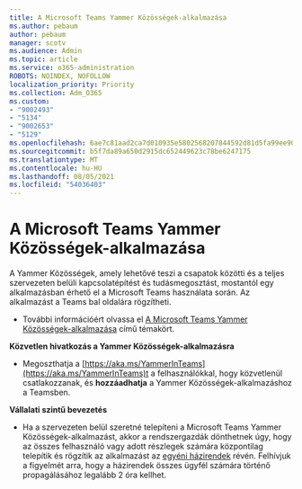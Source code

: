 ```yaml
---
title: A Microsoft Teams Yammer Közösségek-alkalmazása
ms.author: pebaum
author: pebaum
manager: scotv
ms.audience: Admin
ms.topic: article
ms.service: o365-administration
ROBOTS: NOINDEX, NOFOLLOW
localization_priority: Priority
ms.collection: Adm_O365
ms.custom:
- "9002493"
- "5134"
- "9002653"
- "5129"
ms.openlocfilehash: 6ae7c81aad2ca7d010935e5802568207844592d81d5fa99ee90804167ea8e4f3
ms.sourcegitcommit: b5f7da89a650d2915dc652449623c78be6247175
ms.translationtype: MT
ms.contentlocale: hu-HU
ms.lasthandoff: 08/05/2021
ms.locfileid: "54036403"
---
```

# <a name="yammer-communities-app-for-microsoft-teams"></a>A Microsoft Teams Yammer Közösségek-alkalmazása

A Yammer Közösségek, amely lehetővé teszi a csapatok közötti és a teljes szervezeten belüli kapcsolatépítést és tudásmegosztást, mostantól egy alkalmazásban érhető el a Microsoft Teams használata során. Az alkalmazást a Teams bal oldalára rögzítheti. 

- További információért olvassa el [A Microsoft Teams Yammer Közösségek-alkalmazása](https://go.microsoft.com/fwlink/?linkid=2127757&clcid=0x409) című témakört.

**Közvetlen hivatkozás a Yammer Közösségek-alkalmazásra**

- Megoszthatja a [https://aka.ms/YammerInTeams](https://aka.ms/YammerInTeams)t a felhasználókkal, hogy közvetlenül csatlakozzanak, és **hozzáadhatja** a Yammer Közösségek-alkalmazáshoz a Teamsben.

**Vállalati szintű bevezetés**

- Ha a szervezeten belül szeretné telepíteni a Microsoft Teams Yammer Közösségek-alkalmazást, akkor a rendszergazdák dönthetnek úgy, hogy az összes felhasználó vagy adott részlegek számára központilag telepítik és rögzítik az alkalmazást az [egyéni házirendek](https://docs.microsoft.com/microsoftteams/manage-apps) révén. Felhívjuk a figyelmét arra, hogy a házirendek összes ügyfél számára történő propagálásához legalább 2 óra kellhet.
